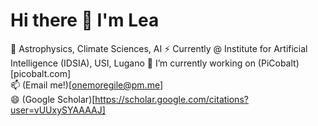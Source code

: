 # Hi there 👋 I'm Lea

🌱 Astrophysics, Climate Sciences, AI
⚡ Currently @ Institute for Artificial Intelligence (IDSIA), USI, Lugano
🔭 I’m currently working on (PiCobalt)[picobalt.com]  
📫 (Email me!)[onemoregile@pm.me]  
😄 (Google Scholar)[https://scholar.google.com/citations?user=vUUxySYAAAAJ]  
